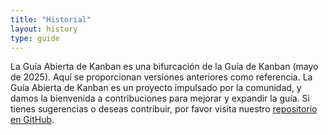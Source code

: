 ```yaml
---
title: "Historial"
layout: history
type: guide
---
```


La Guía Abierta de Kanban es una bifurcación de la Guía de Kanban (mayo de 2025). Aquí se proporcionan versiones anteriores como referencia. La Guía Abierta de Kanban es un proyecto impulsado por la comunidad, y damos la bienvenida a contribuciones para mejorar y expandir la guía. Si tienes sugerencias o deseas contribuir, por favor visita nuestro [repositorio en GitHub](https://github.com/KanbanGuides/KanbanGuides).
